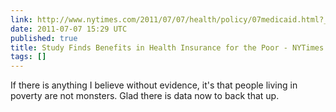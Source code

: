 ```yaml
---
link: http://www.nytimes.com/2011/07/07/health/policy/07medicaid.html?_r=2
date: 2011-07-07 15:29 UTC
published: true
title: Study Finds Benefits in Health Insurance for the Poor - NYTimes.com
tags: []
---
```


If there is anything I believe without evidence, it's that people living in poverty are not monsters. Glad there is data now to back that up.
